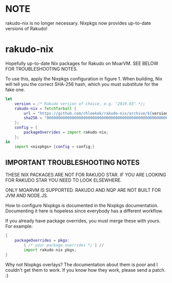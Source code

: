 # NOTE

rakudo-nix is no longer necessary.
Nixpkgs now provides up-to-date versions of Rakudo!

# rakudo-nix

Hopefully up-to-date Nix packages for Rakudo on MoarVM. SEE BELOW FOR
TROUBLESHOOTING NOTES.

To use this, apply the Nixpkgs configuration in figure 1. When building, Nix
will tell you the correct SHA-256 hash, which you must substitute for the
fake one.

```nix
let
    version = /* Rakudo version of choice, e.g. "2019.03" */;
    rakudo-nix = fetchTarball {
        url = "https://github.com/chloekek/rakudo-nix/archive/${version}.tar.gz";
        sha256 = "0000000000000000000000000000000000000000000000000000000000000000";
    };
    config = {
        packageOverrides = import rakudo-nix;
    };
in
    import <nixpkgs> {config = config;}
```

## IMPORTANT TROUBLESHOOTING NOTES

THESE NIX PACKAGES ARE NOT FOR RAKUDO STAR. IF YOU ARE LOOKING FOR RAKUDO
STAR YOU NEED TO LOOK ELSEWHERE.

ONLY MOARVM IS SUPPORTED. RAKUDO AND NQP ARE NOT BUILT FOR JVM AND NODE.JS.

How to configure Nixpkgs is documented in the Nixpkgs documentation.
Documenting it here is hopeless since everybody has a different workflow.

If you already have package overrides, you must merge these with yours. For
example:

```nix
{
    packageOverrides = pkgs:
        { /* your package overrides */ } //
        import rakudo-nix pkgs;
}
```

Why not Nixpkgs overlays? The documentation about them is poor and I couldn't
get them to work. If you know how they work, please send a patch. :)
